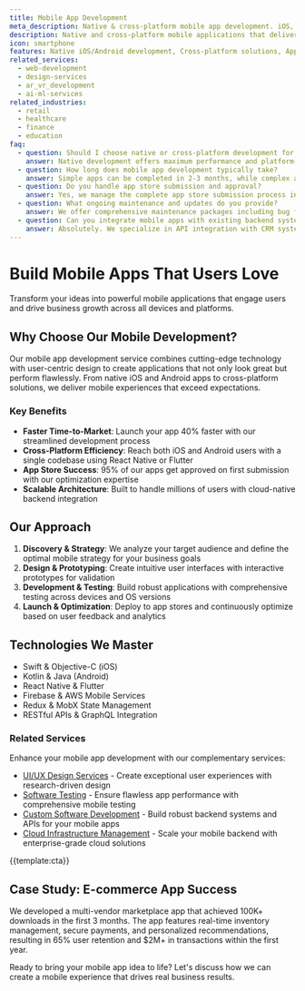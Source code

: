 ```yaml
---
title: Mobile App Development
meta_description: Native & cross-platform mobile app development. iOS, Android, React Native, Flutter expertise. 95% app store approval rate. Build your app today!
description: Native and cross-platform mobile applications that deliver exceptional user experiences on iOS and Android platforms
icon: smartphone
features: Native iOS/Android development, Cross-platform solutions, App Store optimization, Performance optimization, Offline functionality, Push notifications
related_services: 
  - web-development
  - design-services
  - ar_vr_development
  - ai-ml-services
related_industries:
  - retail
  - healthcare
  - finance
  - education
faq:
  - question: Should I choose native or cross-platform development for my app?
    answer: Native development offers maximum performance and platform-specific features, ideal for complex apps. Cross-platform (React Native/Flutter) is cost-effective for simpler apps. We'll recommend the best approach based on your requirements, budget, and timeline.
  - question: How long does mobile app development typically take?
    answer: Simple apps can be completed in 2-3 months, while complex apps with advanced features require 4-8 months. Timeline depends on features, platforms, integrations, and design complexity. We provide detailed project schedules upfront.
  - question: Do you handle app store submission and approval?
    answer: Yes, we manage the complete app store submission process including metadata optimization, screenshot creation, compliance review, and addressing any rejection issues. We have a 95% first-time approval rate.
  - question: What ongoing maintenance and updates do you provide?
    answer: We offer comprehensive maintenance packages including bug fixes, OS updates, security patches, performance optimization, feature enhancements, and analytics monitoring to keep your app current and competitive.
  - question: Can you integrate mobile apps with existing backend systems?
    answer: Absolutely. We specialize in API integration with CRM systems, databases, payment gateways, authentication systems, and third-party services. We ensure secure, real-time data synchronization across all platforms.
---
```


# Build Mobile Apps That Users Love

Transform your ideas into powerful mobile applications that engage users and drive business growth across all devices and platforms.

## Why Choose Our Mobile Development?

Our mobile app development service combines cutting-edge technology with user-centric design to create applications that not only look great but perform flawlessly. From native iOS and Android apps to cross-platform solutions, we deliver mobile experiences that exceed expectations.

### Key Benefits

- **Faster Time-to-Market**: Launch your app 40% faster with our streamlined development process
- **Cross-Platform Efficiency**: Reach both iOS and Android users with a single codebase using React Native or Flutter
- **App Store Success**: 95% of our apps get approved on first submission with our optimization expertise
- **Scalable Architecture**: Built to handle millions of users with cloud-native backend integration

## Our Approach

1. **Discovery & Strategy**: We analyze your target audience and define the optimal mobile strategy for your business goals
2. **Design & Prototyping**: Create intuitive user interfaces with interactive prototypes for validation
3. **Development & Testing**: Build robust applications with comprehensive testing across devices and OS versions
4. **Launch & Optimization**: Deploy to app stores and continuously optimize based on user feedback and analytics

## Technologies We Master

- Swift & Objective-C (iOS)
- Kotlin & Java (Android)
- React Native & Flutter
- Firebase & AWS Mobile Services
- Redux & MobX State Management
- RESTful APIs & GraphQL Integration

### Related Services
Enhance your mobile app development with our complementary services:
- [UI/UX Design Services](ui_ux_design_services.html) - Create exceptional user experiences with research-driven design
- [Software Testing](software_testing.html) - Ensure flawless app performance with comprehensive mobile testing
- [Custom Software Development](software-development.html) - Build robust backend systems and APIs for your mobile apps
- [Cloud Infrastructure Management](cloud-managment.html) - Scale your mobile backend with enterprise-grade cloud solutions

{{template:cta}}

## Case Study: E-commerce App Success

We developed a multi-vendor marketplace app that achieved 100K+ downloads in the first 3 months. The app features real-time inventory management, secure payments, and personalized recommendations, resulting in 65% user retention and $2M+ in transactions within the first year.

Ready to bring your mobile app idea to life? Let's discuss how we can create a mobile experience that drives real business results.
